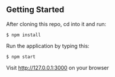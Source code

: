 ## Getting Started

After cloning this repo, cd into it and run:

    $ npm install

Run the application by typing this:

    $ npm start

Visit http://127.0.0.1:3000 on your browser
